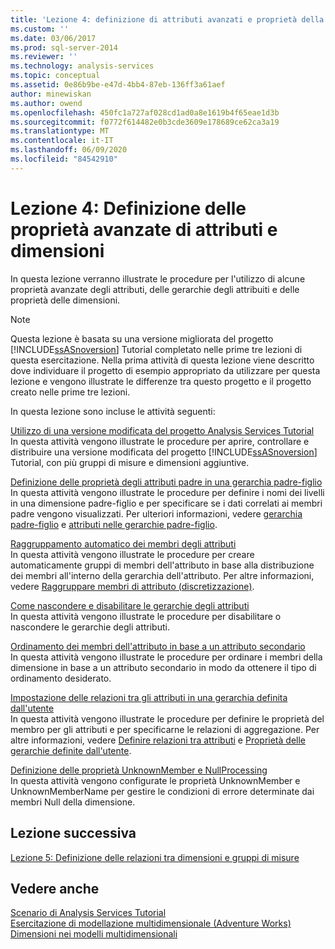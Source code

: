 ```yaml
---
title: 'Lezione 4: definizione di attributi avanzati e proprietà della dimensione | Microsoft Docs'
ms.custom: ''
ms.date: 03/06/2017
ms.prod: sql-server-2014
ms.reviewer: ''
ms.technology: analysis-services
ms.topic: conceptual
ms.assetid: 0e86b9be-e47d-4bb4-87eb-136ff3a61aef
author: minewiskan
ms.author: owend
ms.openlocfilehash: 450fc1a727af028cd1ad0a8e1619b4f65eae1d3b
ms.sourcegitcommit: f0772f614482e0b3cde3609e178689ce62ca3a19
ms.translationtype: MT
ms.contentlocale: it-IT
ms.lasthandoff: 06/09/2020
ms.locfileid: "84542910"
---
```

# <a name="lesson-4-defining-advanced-attribute-and-dimension-properties"></a>Lezione 4: Definizione delle proprietà avanzate di attributi e dimensioni
  In questa lezione verranno illustrate le procedure per l'utilizzo di alcune proprietà avanzate degli attributi, delle gerarchie degli attribuiti e delle proprietà delle dimensioni.  
  
> [!NOTE]  
>  Questa lezione è basata su una versione migliorata del progetto [!INCLUDE[ssASnoversion](../includes/ssasnoversion-md.md)] Tutorial completato nelle prime tre lezioni di questa esercitazione. Nella prima attività di questa lezione viene descritto dove individuare il progetto di esempio appropriato da utilizzare per questa lezione e vengono illustrate le differenze tra questo progetto e il progetto creato nelle prime tre lezioni.  
  
 In questa lezione sono incluse le attività seguenti:  
  
 [Utilizzo di una versione modificata del progetto Analysis Services Tutorial](lesson-4-1-using-a-modified-version-of-the-analysis-services-tutorial-project.md)  
 In questa attività vengono illustrate le procedure per aprire, controllare e distribuire una versione modificata del progetto [!INCLUDE[ssASnoversion](../includes/ssasnoversion-md.md)] Tutorial, con più gruppi di misure e dimensioni aggiuntive.  
  
 [Definizione delle proprietà degli attributi padre in una gerarchia padre-figlio](lesson-4-2-defining-parent-attribute-properties-in-a-parent-child-hierarchy.md)  
 In questa attività vengono illustrate le procedure per definire i nomi dei livelli in una dimensione padre-figlio e per specificare se i dati correlati ai membri padre vengono visualizzati. Per ulteriori informazioni, vedere [gerarchia padre-figlio](multidimensional-models/parent-child-dimension.md) e [attributi nelle gerarchie padre-figlio](multidimensional-models/parent-child-dimension-attributes.md).  
  
 [Raggruppamento automatico dei membri degli attributi](lesson-4-3-automatically-grouping-attribute-members.md)  
 In questa attività vengono illustrate le procedure per creare automaticamente gruppi di membri dell'attributo in base alla distribuzione dei membri all'interno della gerarchia dell'attributo. Per altre informazioni, vedere [Raggruppare membri di attributo &#40;discretizzazione&#41;](multidimensional-models/attribute-properties-group-attribute-members.md).  
  
 [Come nascondere e disabilitare le gerarchie degli attributi](lesson-4-4-hiding-and-disabling-attribute-hierarchies.md)  
 In questa attività vengono illustrate le procedure per disabilitare o nascondere le gerarchie degli attributi.  
  
 [Ordinamento dei membri dell'attributo in base a un attributo secondario](lesson-4-5-sorting-attribute-members-based-on-a-secondary-attribute.md)  
 In questa attività vengono illustrate le procedure per ordinare i membri della dimensione in base a un attributo secondario in modo da ottenere il tipo di ordinamento desiderato.  
  
 [Impostazione delle relazioni tra gli attributi in una gerarchia definita dall'utente](4-6-specifying-attribute-relationships-in-user-defined-hierarchy.md)  
 In questa attività vengono illustrate le procedure per definire le proprietà del membro per gli attributi e per specificarne le relazioni di aggregazione. Per altre informazioni, vedere [Definire relazioni tra attributi](multidimensional-models/attribute-relationships-define.md) e [Proprietà delle gerarchie definite dall'utente](multidimensional-models-olap-logical-dimension-objects/user-hierarchies-properties.md).  
  
 [Definizione delle proprietà UnknownMember e NullProcessing](lesson-4-7-defining-the-unknown-member-and-null-processing-properties.md)  
 In questa attività vengono configurate le proprietà UnknownMember e UnknownMemberName per gestire le condizioni di errore determinate dai membri Null della dimensione.  
  
## <a name="next-lesson"></a>Lezione successiva  
 [Lezione 5: Definizione delle relazioni tra dimensioni e gruppi di misure](lesson-5-defining-relationships-between-dimensions-and-measure-groups.md)  
  
## <a name="see-also"></a>Vedere anche  
 [Scenario di Analysis Services Tutorial](analysis-services-tutorial-scenario.md)   
 [Esercitazione di modellazione multidimensionale &#40;Adventure Works&#41;](multidimensional-modeling-adventure-works-tutorial.md)   
 [Dimensioni nei modelli multidimensionali](multidimensional-models/dimensions-in-multidimensional-models.md)  
  
  
